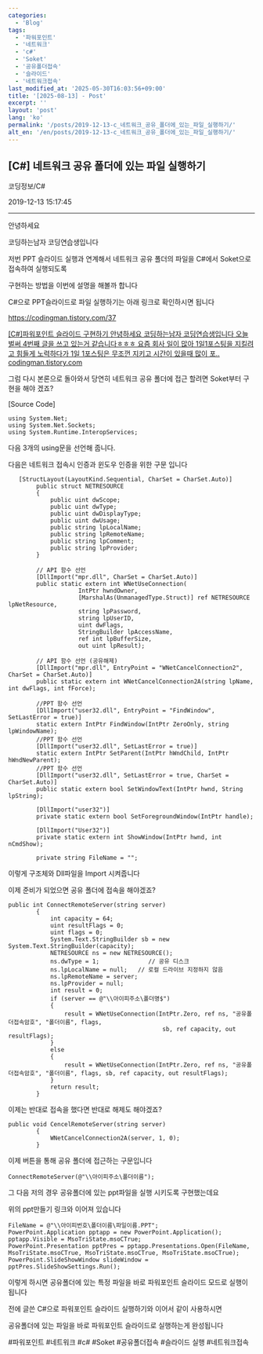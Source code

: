 ```yaml
---
categories:
  - 'Blog'
tags:
  - '파워포인트'
  - '네트워크'
  - 'c#'
  - 'Soket'
  - '공유폴더접속'
  - '슬라이드'
  - '네트워크접속'
last_modified_at: '2025-05-30T16:03:56+09:00'
title: '[2025-08-13] - Post'
excerpt: ''
layout: 'post'
lang: 'ko'
permalink: '/posts/2019-12-13-c_네트워크_공유_폴더에_있는_파일_실행하기/'
alt_en: '/en/posts/2019-12-13-c_네트워크_공유_폴더에_있는_파일_실행하기/'
---
```


## [C#] 네트워크 공유 폴더에 있는 파일 실행하기

코딩정보/C#

2019-12-13 15:17:45

* * *

안녕하세요

코딩하는남자 코딩연습생입니다

저번 PPT 슬라이드 실행과 연계해서 네트워크 공유 폴더의 파일을 C#에서 Soket으로 접속하여 실행되도록

구현하는 방법을 이번에 설명을 해볼까 합니다

C#으로 PPT슬라이드로 파일 실행하기는 아래 링크로 확인하시면 됩니다

<https://codingman.tistory.com/37>

[ [C#]파워포인트 슬라이드 구현하기 안녕하세요 코딩하는남자 코딩연습생입니다 오늘 벌써 4번째 글을 쓰고 있는거 같습니다ㅎㅎㅎ 요즘 회사
일이 많아 1일1포스팅을 지킬려고 힘들게 노력하다가 1일 1포스팅은 무조껀 지키고 시간이 있을때 많이 포..
codingman.tistory.com ](https://codingman.tistory.com/37)

그럼 다시 본론으로 돌아와서 당연히 네트워크 공유 폴더에 접근 할려면 Soket부터 구현을 해야 겠죠?

[Source Code]

    
    
    using System.Net;
    using System.Net.Sockets;
    using System.Runtime.InteropServices;

다음 3개의 using문을 선언해 줍니다.

다음은 네트워크 접속시 인증과 윈도우 인증을 위한 구문 입니다

    
    
       [StructLayout(LayoutKind.Sequential, CharSet = CharSet.Auto)]
            public struct NETRESOURCE
            {
                public uint dwScope;
                public uint dwType;
                public uint dwDisplayType;
                public uint dwUsage;
                public string lpLocalName;
                public string lpRemoteName;
                public string lpComment;
                public string lpProvider;
            }
    
            // API 함수 선언
            [DllImport("mpr.dll", CharSet = CharSet.Auto)]
            public static extern int WNetUseConnection(
                        IntPtr hwndOwner,
                        [MarshalAs(UnmanagedType.Struct)] ref NETRESOURCE lpNetResource,
                        string lpPassword,
                        string lpUserID,
                        uint dwFlags,
                        StringBuilder lpAccessName,
                        ref int lpBufferSize,
                        out uint lpResult);
    
            // API 함수 선언 (공유해제)
            [DllImport("mpr.dll", EntryPoint = "WNetCancelConnection2", CharSet = CharSet.Auto)]
            public static extern int WNetCancelConnection2A(string lpName, int dwFlags, int fForce);
    
            //PPT 함수 선언
            [DllImport("user32.dll", EntryPoint = "FindWindow", SetLastError = true)]
            static extern IntPtr FindWindow(IntPtr ZeroOnly, string lpWindowName);
            //PPT 함수 선언
            [DllImport("user32.dll", SetLastError = true)]
            static extern IntPtr SetParent(IntPtr hWndChild, IntPtr hWndNewParent);
            //PPT 함수 선언
            [DllImport("user32.dll", SetLastError = true, CharSet = CharSet.Auto)]
            public static extern bool SetWindowText(IntPtr hwnd, String lpString);
    
            [DllImport("user32")]
            private static extern bool SetForegroundWindow(IntPtr handle);
    
            [DllImport("User32")]
            private static extern int ShowWindow(IntPtr hwnd, int nCmdShow);
    
            private string FileName = "";

이렇게 구조체와 Dll파일을 Import 시켜줍니다

이제 준비가 되었으면 공유 폴더에 접속을 해야겠죠?

    
    
    public int ConnectRemoteServer(string server)
            {
                int capacity = 64;
                uint resultFlags = 0;
                uint flags = 0;
                System.Text.StringBuilder sb = new System.Text.StringBuilder(capacity);
                NETRESOURCE ns = new NETRESOURCE();
                ns.dwType = 1;              // 공유 디스크
                ns.lpLocalName = null;   // 로컬 드라이브 지정하지 않음
                ns.lpRemoteName = server;
                ns.lpProvider = null;
                int result = 0;
                if (server == @"\\아이피주소\폴더명$")
                {
                    result = WNetUseConnection(IntPtr.Zero, ref ns, "공유폴더접속암호", "폴더이름", flags,
                                                sb, ref capacity, out resultFlags);
                }
                else
                {
                    result = WNetUseConnection(IntPtr.Zero, ref ns, "공유폴더접속암호", "폴더이름", flags, sb, ref capacity, out resultFlags);
                }
                return result;
            }

이제는 반대로 접속을 했다면 반대로 해제도 해야겠죠?

    
    
    public void CencelRemoteServer(string server)
            {
                WNetCancelConnection2A(server, 1, 0);
            }

이제 버튼을 통해 공유 폴더에 접근하는 구문입니다

    
    
    ConnectRemoteServer(@"\\아이피주소\폴더이름");

그 다음 저의 경우 공유폴더에 있는 ppt파일을 실행 시키도록 구현했는데요

위의 ppt만들기 링크와 이어져 있습니다

    
    
    FileName = @"\\아이피번호\폴더이름\파일이름.PPT";
    PowerPoint.Application pptapp = new PowerPoint.Application();
    pptapp.Visible = MsoTriState.msoCTrue;
    PowerPoint.Presentation pptPres = pptapp.Presentations.Open(FileName, MsoTriState.msoCTrue, MsoTriState.msoCTrue, MsoTriState.msoCTrue);
    PowerPoint.SlideShowWindow slideWindow = pptPres.SlideShowSettings.Run();

이렇게 하시면 공유폴더에 있는 특정 파일을 바로 파워포인트 슬라이드 모드로 실행이 됩니다

전에 글쓴 C#으로 파워포인트 슬라이드 실행하기와 이어서 같이 사용하시면

공유폴더에 있는 파일을 바로 파워포인트 슬라이드로 실행하는게 완성됩니다

  

#파워포인트 #네트워크 #c# #Soket #공유폴더접속 #슬라이드 실행 #네트워크접속

